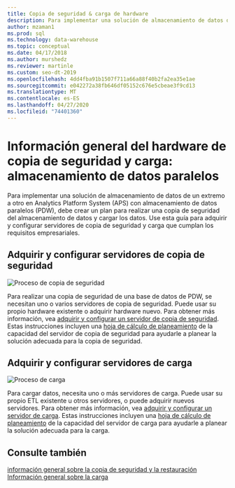 ```yaml
---
title: Copia de seguridad & carga de hardware
description: Para implementar una solución de almacenamiento de datos de un extremo a otro en Analytics Platform System (APS) con almacenamiento de datos paralelos (PDW), debe crear un plan para realizar una copia de seguridad del almacenamiento de datos y cargar los datos. Use esta guía para adquirir y configurar servidores de copia de seguridad y carga que cumplan los requisitos empresariales.
author: mzaman1
ms.prod: sql
ms.technology: data-warehouse
ms.topic: conceptual
ms.date: 04/17/2018
ms.author: murshedz
ms.reviewer: martinle
ms.custom: seo-dt-2019
ms.openlocfilehash: 4dd4fba91b1507f711a66a88f40b2fa2ea35e1ae
ms.sourcegitcommit: e042272a38fb646df05152c676e5cbeae3f9cd13
ms.translationtype: MT
ms.contentlocale: es-ES
ms.lasthandoff: 04/27/2020
ms.locfileid: "74401360"
---
```

# <a name="backup-and-loading-hardware-overview---parallel-data-warehouse"></a>Información general del hardware de copia de seguridad y carga: almacenamiento de datos paralelos
Para implementar una solución de almacenamiento de datos de un extremo a otro en Analytics Platform System (APS) con almacenamiento de datos paralelos (PDW), debe crear un plan para realizar una copia de seguridad del almacenamiento de datos y cargar los datos. Use esta guía para adquirir y configurar servidores de copia de seguridad y carga que cumplan los requisitos empresariales.  
  
## <a name="acquire-and-configure-backup-servers"></a>Adquirir y configurar servidores de copia de seguridad  
![Proceso de copia de seguridad](media/backup-process.png "Proceso de copia de seguridad")  
  
Para realizar una copia de seguridad de una base de datos de PDW, se necesitan uno o varios servidores de copia de seguridad. Puede usar su propio hardware existente o adquirir hardware nuevo. Para obtener más información, vea [adquirir y configurar un servidor de copia de seguridad](acquire-and-configure-backup-server.md). Estas instrucciones incluyen una [hoja de cálculo de planeamiento](backup-capacity-planning-worksheet.md) de la capacidad del servidor de copia de seguridad para ayudarle a planear la solución adecuada para la copia de seguridad.  
  
## <a name="acquire-and-configure-loading-servers"></a>Adquirir y configurar servidores de carga  
![Proceso de carga](media/loading-process.png "Cargando proceso")  
  
Para cargar datos, necesita uno o más servidores de carga. Puede usar su propio ETL existente u otros servidores, o puede adquirir nuevos servidores. Para obtener más información, vea [adquirir y configurar un servidor de carga](acquire-and-configure-loading-server.md). Estas instrucciones incluyen una [hoja de cálculo de planeamiento](loading-server-capacity-planning-worksheet.md) de la capacidad del servidor de carga para ayudarle a planear la solución adecuada para la carga.  
  
## <a name="see-also"></a>Consulte también  
[información general sobre la copia de seguridad y la restauración](backup-and-restore-overview.md)  
[Información general sobre la carga](load-overview.md)  
  
